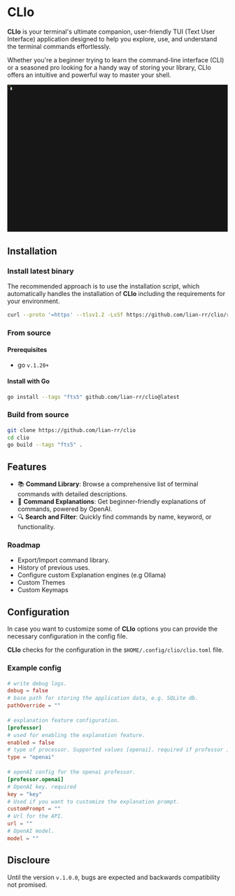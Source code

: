 # CLIo
**CLIo** is your terminal's ultimate companion, 
user-friendly TUI (Text User Interface) application designed to help you explore, use, 
and understand the terminal commands effortlessly.

Whether you're a beginner trying to learn the command-line interface (CLI) or a seasoned pro looking for a handy way of storing your library, 
CLIo offers an intuitive and powerful way to master your shell.

![CLIo demo](./assets/demo.gif)

## Installation
### Install latest binary
The recommended approach is to use the installation script, which automatically handles the installation of **CLIo** including the requirements for your environment.
```sh
curl --proto '=https' --tlsv1.2 -LsSf https://github.com/lian-rr/clio/releases/latest/download/clio-installer.sh | sh
```
### From source

#### Prerequisites
- go `v.1.20+`

#### Install with Go
```sh
go install --tags "fts5" github.com/lian-rr/clio@latest
```


### Build from source
```sh
git clone https://github.com/lian-rr/clio
cd clio
go build --tags "fts5" .
```

## Features

- 📚 **Command Library**: Browse a comprehensive list of terminal commands with detailed descriptions.
- 📖 **Command Explanations**: Get beginner-friendly explanations of commands, powered by OpenAI.
- 🔍 **Search and Filter**: Quickly find commands by name, keyword, or functionality.

### Roadmap
- Export/Import command library.
- History of previous uses.
- Configure custom Explanation engines (e.g Ollama)
- Custom Themes
- Custom Keymaps

## Configuration
In case you want to customize some of **CLIo** options 
you can provide the necessary configuration in the config file. 

**CLIo** checks for the configuration in the `$HOME/.config/clio/clio.toml` file.

### Example config
```toml
# write debug logs.
debug = false
# base path for storing the application data, e.g. SQLite db.
pathOverride = ""

# explanation feature configuration.
[professor]
# used for enabling the explanation feature.
enabled = false
# type of processor. Supported values [openai]. required if professor is enable.
type = "openai"

# openAI config for the openai professor.
[professor.openai]
# OpenAI key. required
key = "key"
# Used if you want to customize the explanation prompt.
customPrompt = ""
# Url for the API.
url = ""
# OpenAI model.
model = ""
```

## Discloure
Until the version `v.1.0.0`, bugs are expected and backwards compatibility not promised.
